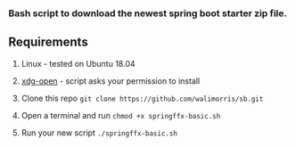 ### Bash script to download the newest spring boot starter zip file.
## Requirements 
1. Linux - tested on Ubuntu 18.04
2. [xdg-open](https://linux.die.net/man/1/xdg-open) - script asks your permission to install 

1. Clone this repo `git clone https://github.com/walimorris/sb.git`
2. Open a terminal and run `chmod +x springffx-basic.sh`
3. Run your new script `./springffx-basic.sh`
